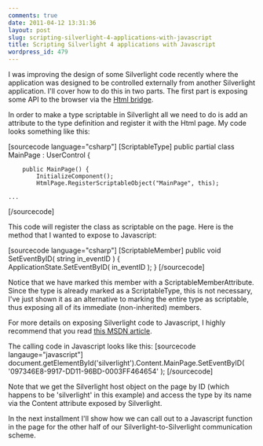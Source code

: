 ```yaml
---
comments: true
date: 2011-04-12 13:31:36
layout: post
slug: scripting-silverlight-4-applications-with-javascript
title: Scripting Silverlight 4 applications with Javascript
wordpress_id: 479
---
```


I was improving the design of some Silverlight code recently where the application was designed to be controlled externally from another Silverlight application. I'll cover how to do this in two parts. The first part is exposing some API to the browser via the [Html bridge](http://msdn.microsoft.com/en-us/library/cc645076(v=vs.95).aspx).

In order to make a type scriptable in Silverlight all we need to do is add an attribute to the type definition and register it with the Html page. My code looks something like this:

[sourcecode language="csharp"]
[ScriptableType]
	public partial class MainPage : UserControl
	{
			
		public MainPage() {
			InitializeComponent();
			HtmlPage.RegisterScriptableObject("MainPage", this);
			
	...
[/sourcecode]

This code will register the class as scriptable on the page. Here is the method that I wanted to expose to Javascript:

[sourcecode language="csharp"]
	[ScriptableMember]
		public void SetEventByID( string in_eventID ) {		
				ApplicationState.SetEventByID( in_eventID );
		}
[/sourcecode]

Notice that we have marked this member with a ScriptableMemberAttribute. Since the type is already marked as a ScriptableType, this is not necessary, I've just shown it as an alternative to marking the entire type as scriptable, thus exposing all of its immediate (non-inherited) members.

For more details on exposing Silverlight code to Javascript, I highly recommend that you read [this MSDN article](http://msdn.microsoft.com/en-us/library/cc645085(v=vs.95).aspx).

The calling code in Javascript looks like this:
[sourcecode langauge="javascript"]
document.getElementById('silverlight').Content.MainPage.SetEventByID( '097346E8-9917-DD11-96BD-0003FF464654' );
[/sourcecode]

Note that we get the Silverlight host object on the page by ID (which happens to be 'silverlight' in this example) and access the type by its name via the Content attribute exposed by Silverlight.

In the next installment I'll show how we can call out to a Javascript function in the page for the other half of our Silverlight-to-Silverlight communication scheme.
